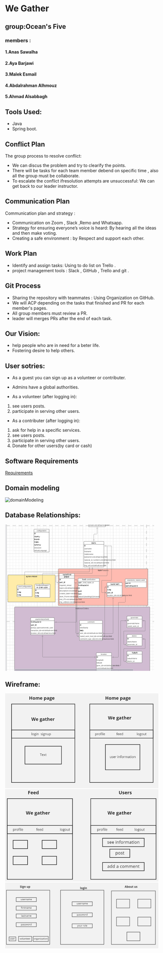  # We Gather
 
 
 ## group:Ocean's Five
### members  :
#### 1.Anas Sawalha

#### 2.Aya Barjawi

#### 3.Malek Esmail

#### 4.Abdalrahman Alhmouz

#### 5.Ahmad Alsabbagh

## Tools Used:
- Java
- Spring boot.

## Conflict Plan

The group process to resolve conflict:
- We can discus the problem and try to clearify the points.
- There will be tasks for each team member debend on specific time , also all the group must be collaborate.
- To escalate the conflict ifresolution attempts are unsuccessful: We can get back to our leader instructor.

## Communication Plan

Communication plan and strategy :
- Communication on Zoom , Slack ,Remo and Whatsapp.
- Strategy for ensuring everyone’s voice is heard: By hearing all the ideas and then make voting.  
- Creating a safe environment : by Respect and support each other.

## Work Plan
- Identify and assign tasks: Using to do list on Trello .
- project management tools : Slack , GitHub , Trello and git .

## Git Process

- Sharing the repository with teammates : Using Organization on GitHub.
- We will ACP depending on the tasks that finished and PR for each member's pages.
- All group members must review a PR.
- leader will merges PRs after the end of each task.

## Our Vision:
- help people who are in need for a beter life.
- Fostering desire to help others.

## User sotries:
* As a guest you can sign up as a volunteer or contributer.
* Admins have a global authorities.

* As a volunteer (after logging in):
 1. see users posts.
 2. participate in serving other users.
 
* As a contributer (after logging in):
1. ask for help in a specific services.
2. see users posts.
3. participate in serving other users.
4. Donate for other users(by card or cash)

## Software Requirements
[Requirements](./requirements.md)

## Domain modeling 
![domainModeling](https://github.com/Ocean-s-Five/We-gather/blob/main/wireframe/domainmodeling.JPEG)

## Database Relationships:
![homepage](https://github.com/Ocean-s-Five/We-gather/blob/main/wireframe/5.PNG)


## Wireframe:
![homepage](https://github.com/Ocean-s-Five/We-gather/blob/main/wireframe/2.PNG)
![homepage](https://github.com/Ocean-s-Five/We-gather/blob/main/wireframe/4.PNG)
![homepage](https://github.com/Ocean-s-Five/We-gather/blob/main/wireframe/3.PNG)





 
